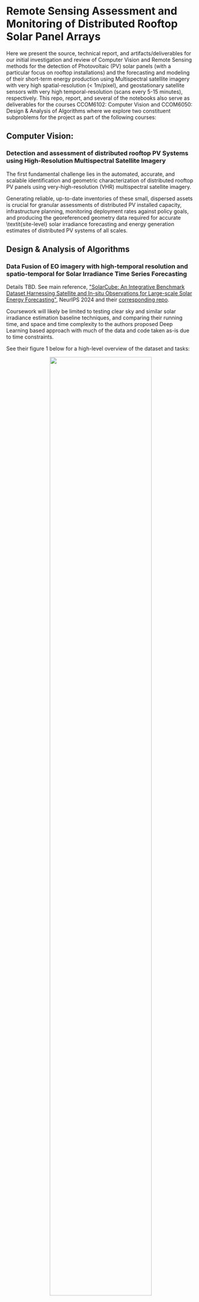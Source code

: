 # Remote Sensing Assessment and Monitoring of Distributed Rooftop Solar Panel Arrays

Here we present the source, technical report, and artifacts/deliverables for our
initial investigation and review of Computer Vision and Remote Sensing methods for the
detection of Photovoltaic (PV) solar panels (with a particular focus on rooftop
installations) and the forecasting and modeling of their short-term energy
production using Multispectral satellite imagery with very high spatial-resolution
(< 1m/pixel), and geostationary satellite sensors with very high temporal-resolution
(scans every 5-15 minutes), respectively.
This repo, report, and several of the notebooks also serve as deliverables
for the courses CCOM6102: Computer Vision and CCOM6050: Design & Analysis of Algorithms
where we explore two constituent subproblems for the project as part of the
following courses:

## Computer Vision:

### Detection and assessment of distributed rooftop PV Systems using High-Resolution Multispectral Satellite Imagery

The first fundamental challenge lies in the automated, accurate, and scalable identification and geometric characterization
of distributed rooftop PV panels using very-high-resolution (VHR) multispectral satellite imagery.

Generating reliable, up-to-date inventories of these small, dispersed assets is
crucial for granular assessments of distributed PV installed capacity, infrastructure planning,
monitoring deployment rates against policy goals, and producing the georeferenced geometry data required for accurate
\textit{site-level} solar irradiance forecasting and energy generation estimates of distributed PV systems of all scales.

## Design & Analysis of Algorithms

### Data Fusion of EO imagery with high-temporal resolution and spatio-temporal for Solar Irradiance Time Series Forecasting 

Details TBD. See main reference, ["SolarCube: An Integrative Benchmark Dataset Harnessing Satellite and In-situ Observations for Large-scale Solar Energy Forecasting"](https://proceedings.neurips.cc/paper_files/paper/2024/hash/06477eb61ea6b85c6608d42a222462df-Abstract-Datasets_and_Benchmarks_Track.html), NeurIPS 2024 and their [corresponding repo](https://github.com/Ruohan-Li/SolarCube).

Coursework will likely be limited to testing clear sky and similar solar irradiance estimation baseline techniques, and comparing their running time, and space and time complexity to 
the authors proposed Deep Learning based approach with much of the data and code taken as-is due to time constraints.

See their figure 1 below for a high-level overview of the dataset and tasks:

<figure style="text-align: center">
<img src="https://raw.githubusercontent.com/Ruohan-Li/SolarCube/master/images/final2.png" style="width:80%; height:auto;">
<figcaption align = "center"> SolarCube dataset composition, study areas, and baseline tasks  </figcaption>
</figure>

## Setup and Installation
### Conda 
Install [miniconda](https://www.anaconda.com/docs/getting-started/miniconda/install) or [mamba](https://github.com/conda-forge/miniforge) (["a drop-in replacement for Conda that is generally faster and better at resolving dependencies"](https://statistics.berkeley.edu/computing/conda)) and create a new environment with the following command:
```bash
conda env create -f environment.yml
```
This environment has been tested on two different machines, but both are macOS ARM64 machines. Other OS and architectures are untested with the frozen versions listed in the environment.yml file.
Feel free to loosen or remove the version constraints in the environment.yml file if you encounter any issues with package installation and dependency resolution.

### Environment Variables and (future) API Keys
For the notebooks to run *as-is* you also need to create a .env file with the variables that are *not* commented out in the `env-template.txt` included in this repo for convenience.
Getting the notebook running with the default paths and variables is as simple as renaming the included env template file:
```bash
mv env-template.txt .env
```
Then, fill in the variables with your own values as needed. The variables are used to set up where data will be stored locally, the database connection file, and other environment variables.
See usage of `python-dotenv` [here](https://www.geeksforgeeks.org/using-python-environment-variables-with-python-dotenv/).

## Tools
- jupyter notebook/lab
- ipywidgets
- [torchgeo](https://www.osgeo.org/projects/torchgeo/) for datasets, geospatial data loaders, and transforms
- [torchvision](https://pytorch.org/vision/stable/index.html) for datasets, models, and transforms
- - [pytorch lightning](https://lightning.ai/docs/pytorch/stable/starter/introduction.html) for agile development and iteration, and enabling scaling 
- IBM's [terratorch](https://ibm.github.io/terratorch/architecture/) for use of Geospatial Foundation Models (GFMs) as baselines AND models to be fine-tuned
- [pystac-client](https://pystac-client.readthedocs.io/en/latest/usage.html#itemsearch) for searching and filtering STAC catalog items
- [maxar-platform](https://developers.maxar.com/docs/developer-tools/python-sdk/) 
- dbt core
- duckdb
- GDAL
- rasterio
- geopandas
- fiona
- shapely
- open data cube
- xarray
- cubo
- visualizations using one or more of: ipyleaflet, folium, lonboard, or pydeck for visualization

## Datasets 

### PV Solar Panel Inventory/Locations (with and without imagery):

- "Distributed solar photovoltaic array location and extent dataset for remote sensing object identification" - K. Bradbury, 2016 | [paper DOI](https://doi.org/10.1038/sdata.2016.106) | [dataset DOI](https://doi.org/10.6084/m9.figshare.3385780.v4) | polygon annotations for 19,433 PV modules in 4 cities in California, USA
- "A solar panel dataset of very high resolution satellite imagery to support the Sustainable Development Goals" - C. Clark et al, 2023 | [paper DOI](https://doi.org/10.1038/s41597-023-02539-8) | [dataset DOI](https://doi.org/10.6084/m9.figshare.22081091.v3) | 2,542 object labels (per spatial resolution)
- "A harmonised, high-coverage, open dataset of solar photovoltaic installations in the UK" - D. Stowell et al, 2020 | [paper DOI](https://doi.org/10.1038/s41597-020-00739-0) | [dataset DOI](https://zenodo.org/records/4059881) | 265,418 data points (over 255,000 are stand-alone installations, 1067 solar farms, and rest are subcomponents within solar farms)
- "Georectified polygon database of ground-mounted large-scale solar photovoltaic sites in the United States" - K. Sydny, 2023 | [paper DOI](https://doi.org/10.1038/s41597-023-02644-8) | [dataset DOI](https://www.sciencebase.gov/catalog/item/6671c479d34e84915adb7536) | 4186 data points (Note: these correspond to PV _facilities_ rather than individual panel arrays or objects and need filtering of duplicates with other datasets and further processing to extract the PV arrays in the facility)
- "Vectorized solar photovoltaic installation dataset across China in 2015 and 2020" - J. Liu et al, 2024 | [paper DOI](https://doi.org/10.1038/s41597-024-04356-z) | [dataset link](https://github.com/qingfengxitu/ChinaPV) | 3,356 PV labels (inspect quality!)
- "Multi-resolution dataset for photovoltaic panel segmentation from satellite and aerial imagery" - H. Jiang, 2021 | [paper DOI](https://doi.org/10.5194/essd-13-5389-2021) | [dataset DOI](https://doi.org/10.5281/zenodo.5171712) | 3,716 samples of PV data points
- "A crowdsourced dataset of aerial images with annotated solar photovoltaic arrays and installation metadata" - G. Kasmi, 2023 | [paper DOI](https://doi.org/10.1038/s41597-023-01951-4) | [dataset DOI](https://doi.org/10.5281/zenodo.6865878) | > 28K points of PV installations; 13K+ segmentation masks for PV arrays; metadata for 8K+ installations
- "An Artificial Intelligence Dataset for Solar Energy Locations in India" - A. Ortiz, 2022 | [paper DOI](https://doi.org/10.1038/s41597-022-01499-9) | [dataset link 1](https://researchlabwuopendata.blob.core.windows.net/solar-farms/solar_farms_india_2021.geojson) or [dataset link 2](https://raw.githubusercontent.com/microsoft/solar-farms-mapping/refs/heads/main/data/solar_farms_india_2021_merged_simplified.geojson) | 117 geo-referenced points of solar installations across India
- "GloSoFarID: Global multispectral dataset for Solar Farm IDentification in satellite imagery" - Z. Yang, 2024 | [paper DOI](https://doi.org/10.48550/arXiv.2404.05180) | [dataset DOI](https://github.com/yzyly1992/GloSoFarID/tree/main/data_coordinates) | 6,793 PV samples across 3 years (double counting of samples)
- "A global inventory of photovoltaic solar energy generating units" - L. Kruitwagen et al, 2021 | [paper DOI](https://doi.org/10.1038/s41586-021-03957-7) | [dataset DOI](https://doi.org/10.5281/zenodo.5005867) | 50,426 for training, cross-validation, and testing; 68,661 predicted polygon labels 
- "Harmonised global datasets of wind and solar farm locations and power" - S. Dunnett et al, 2020 | [paper DOI](https://doi.org/10.1038/s41597-020-0469-8) | [dataset DOI](https://doi.org/10.6084/m9.figshare.11310269.v6) | 35272 PV installations

## EO Medium to High Imagery via STAC collections

STAC (SpatioTemporal Asset Catalog) is a standard for describing geospatial information in a way that is easy to search and filter based on time, location, and other metadata. 
There are several medium resolution and high resolution EO imagery collections, alongside relevant historical geospatial  available via STAC which we non-exhaustively list below:

- Maxar's Global [Catalog](https://stacindex.org/catalogs/maxar-open-data-catalog-ard-format#/) from their [Open Data Program](https://www.maxar.com/open-data)
    - GSD's: 0.3m, 0.5m
    - Bands: 4-band (RGB + NIR) and 8-band (RGB + NIR + SWIR) depending on specific Catalog used
    - see a a (limited) interactive web viewer [here](https://xpress.maxar.com/) (use side-bar to select "Open Data" and a specific event/collection)
- [Earthview Satellogic Dataset](https://satellogic-earthview.s3.us-west-2.amazonaws.com/index.html) STAC
    - GSD: 1.0m
    - Bands: 4-band (RGB + NIR)
    - Time coverage: H2 2022
    - Imagery: contains 7 million images.
- Sentinel-2 catalogs [hosted in AWS](https://registry.opendata.aws/sentinel-2/)
    - See COG (Cloud Optimized GeoTIFF) subset [here](https://registry.opendata.aws/sentinel-2-l2a-cogs/)
    - See ESA's WorldCover land cover maps for 2020 and 2021 [here](https://registry.opendata.aws/esa-worldcover-vito/)
    - GSD's: 10m, 20m, 60m (varies by band)
    - Bands: up to 13 bands (RGB + NIR + SWIR) depending on specific Catalog used
    - see interactive web viewer [here](https://viewer.aws.element84.com/)!
- [Microsoft Planetary Computer STAC API](https://stacindex.org/catalogs/microsoft-pc)
- [Planet Labs Open Data](https://www.planet.com/data/stac/browser/?.language=en) static catalog
- [NAIP (National Agriculture Imagery Program)](https://radiantearth.github.io/stac-browser/#/external/earth-search.aws.element84.com/v1/collections/naip) Catalog
    - GSD's: 0.6m, 1.0m
    - Bands: 4-band (RGB + NIR)
- See list of STAC catalogs in [opengeos github repo](https://github.com/opengeos/stac-index-catalogs)
- Registry of [Open Data hosted on AWS](https://registry.opendata.aws/) where many are STAC compliant
    - See [Earth Search API](https://element84.com/earth-search/) for STAC search and discovery of (a subset of) this registry
<!-- - Copernicus 30m DEM: https://radiantearth.github.io/stac-browser/#/external/earth-search.aws.element84.com/v1/collections/cop-dem-glo-30 -->
<!-- - [European Space Agency (ESA) Open Science Catalog](https://stacindex.org/catalogs/osc#/) -->
<!-- - [NASA's Common Metadata Repository STAC](https://stacindex.org/catalogs/cmr-stac#/) -->

## Geostationary or Weath high-temporal resolution EO imagery via STAC collections

- JMA Himawari 8/9 [collection on AWS](https://registry.opendata.aws/noaa-himawari/)
- 

## Spatio-temporal context data (solar irradiance, temperature, metereological data, etc.)

- NREL NSRDB (National Renewable Energy Laboratory's National Solar Radiation Database) via [AWS STAC collection](https://registry.opendata.aws/nrel-pds-nsrdb/)
    - "a serially complete collection of hourly and half-hourly values of the three most common measurements of solar radiation – global horizontal, direct normal, and diffuse horizontal irradiance — and meteorological data"
    - see interactive web viewer [here](https://nsrdb.nrel.gov/data-viewer)!
    - *for Puerto Rico*: every 30/60 mins, 4km **from 1998-2019**!!
    - 
- NOAA Global Mosaic of Geostationary Satellite Imagery (GMGSI) [AWS STAC collection](https://registry.opendata.aws/noaa-gmgsi/)
    - "composited from data from several geostationary satellites orbiting the globe, including the GOES-East and GOES-West Satellites operated by U.S. NOAA/NESDIS, the Meteosat-10 and Meteosat-9 satellites from theMeteosat Second Generation (MSG) series of satellites operated by European Organization for the Exploitation of Meteorological Satellites (EUMETSAT), and the Himawari-9 satellite operated by the Japan Meteorological Agency (JMA)"
    - "GMGSI composite images have an approximate 8 km (5 mile) horizontal resolution and are **updated every hour**"
- NOAA's [AWS registry](https://registry.opendata.aws/noaa-goes/) for GOES 16, 17, 18, and (new!) 19
    - "GOES satellites provide continuous weather imagery and monitoring of meteorological and space environment data across North America. GOES satellites provide the kind of continuous monitoring necessary for intensive data analysis. They hover continuously over one position on the surface. The satellites orbit high enough to allow for a full-disc view of the Earth. Because they stay above a fixed spot on the surface, they provide a constant vigil" 
- NASA Prediction of Worldwide Energy Resources (POWER) [registry on AWS](https://registry.opendata.aws/nasa-power/)
    - "The POWER project contains over 380 satellite-derived meteorology and **solar energy Analysis Ready Data (ARD) at four temporal levels: hourly, daily, monthly, and climatology**. The POWER data archive provides data at the native resolution of the source products. The data is updated nightly to maintain **near real time availability** (2-3 days for meteorological parameters and **5-7 days for solar**). The POWER services catalog consists of a series of RESTful Application Programming Interfaces, geospatial enabled image services, and web mapping Data Access Viewer. These three service offerings support data discovery, access, and distribution to the project’s user base as ARD and as direct application inputs to decision support tools."
- Department of Energy's Open Energy Data Initiative (OEDI) [Data Lake registry on AWS](https://registry.opendata.aws/oedi-data-lake/)
- NSF NCAR Curated ECMWF Reanalysis 5 (ERA5) [registry on AWS](https://registry.opendata.aws/nsf-ncar-era5/)